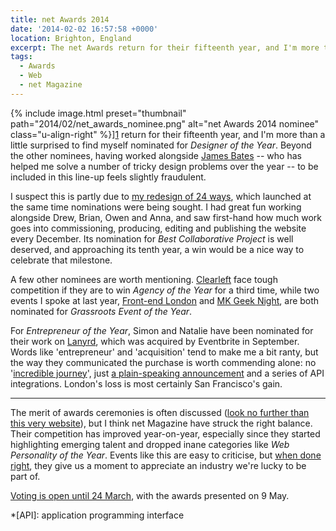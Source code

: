 ```yaml
---
title: net Awards 2014
date: '2014-02-02 16:57:58 +0000'
location: Brighton, England
excerpt: The net Awards return for their fifteenth year, and I'm more than a little surprised to be nominated for Designer of the Year.
tags:
  - Awards
  - Web
  - net Magazine
---
```

{% include image.html preset="thumbnail" path="2014/02/net_awards_nominee.png" alt="net Awards 2014 nominee" class="u-align-right" %}][1] return for their fifteenth year, and I'm more than a little surprised to find myself nominated for *Designer of the Year*. Beyond the other nominees, having worked alongside [James Bates][2] -- who has helped me solve a number of tricky design problems over the year -- to be included in this line-up feels slightly fraudulent.

I suspect this is partly due to [my redesign of 24 ways][3], which launched at the same time nominations were being sought. I had great fun working alongside Drew, Brian, Owen and Anna, and saw first-hand how much work goes into commissioning, producing, editing and publishing the website every December. Its nomination for *Best Collaborative Project* is well deserved, and approaching its tenth year, a win would be a nice way to celebrate that milestone.

A few other nominees are worth mentioning. [Clearleft][4] face tough competition if they are to win *Agency of the Year* for a third time, while two events I spoke at last year, [Front-end London][5] and [MK Geek Night][6], are both nominated for *Grassroots Event of the Year*.

For *Entrepreneur of the Year*, Simon and Natalie have been nominated for their work on [Lanyrd][7], which was acquired by Eventbrite in September. Words like 'entrepreneur' and 'acquisition' tend to make me a bit ranty, but the way they communicated the purchase is worth commending alone: no '[incredible journey][8]', just [a plain-speaking announcement][9] and a series of API integrations. London's loss is most certainly San Francisco's gain.

---

The merit of awards ceremonies is often discussed ([look no further than this very website][10]), but I think net Magazine have struck the right balance. Their competition has improved year-on-year, especially since they started highlighting emerging talent and dropped inane categories like *Web Personality of the Year*. Events like this are easy to criticise, but [when done right][11], they give us a moment to appreciate an industry we're lucky to be part of.

[Voting is open until 24 March][1], with the awards presented on 9 May.

[1]: https://thenetawards.com/
[2]: http://clearleft.com/is/james-bates
[3]: /2013/12/redesigning_24_ways/
[4]: http://clearleft.com
[5]: http://www.frontendlondon.co.uk
[6]: http://mkgeeknight.co.uk
[7]: http://lanyrd.com
[8]: http://ourincrediblejourney.tumblr.com
[9]: http://lanyrd.com/blog/2013/eventbrite/
[10]: /2013/01/ubelly/
[11]: http://www.creativebloq.com/netmag/why-diversity-matters-web-design-industry-11410554

*[API]: application programming interface
